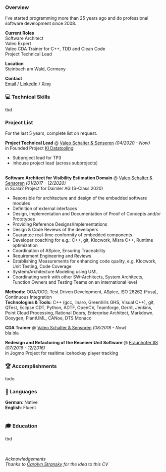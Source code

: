 ### Overview
I've started programming more than 25 years ago and do professional software development since 2008.

**Current Roles** <br>
Software Architect <br>
Valeo Expert <br>
Valeo CDA Trainer for C++, TDD and Clean Code <br>
Project Technical Lead <br>

**Location** <br>
Steinbach am Wald, Germany

**Contact** <br>
[Email](mailto:mail@marcelmatz.de) / [LinkedIn](https://www.linkedin.com/in/marcel-matz-swa) / [Xing](www.xing.com/profile/Marcel_Matz)

<!--
## New Opportunity
**Status** Searching for a new 
-->
### 💻 Technical Skills
tbd

### Project List
For the last 5 years, complete list on request.

**Project Technical Lead** @ [Valeo Schalter & Sensoren](https://www.valeo.com) _(04/2020 - Now)_ <br>
in Founded Project [KI Datatooling](https://www.ki-datatooling.de)
- Subproject lead for TP3 
- Inhouse project lead (across subprojects)
<br><br>

**Software Architect for Visibility Estimation Domain** @ [Valeo Schalter & Sensoren](https://www.valeo.com) _(01/2017 - 12/2020)_ <br>
in Scala2 Project for Daimler AG \(S-Class 2020\)

- Resonsible for architecture and design of the embedded software modules
- Definition of external interfaces
- Design, Implementation and Documentation of Proof of Concepts and/or Prototypes
- Providing Reference Designs/Implementations
- Design & Code Reviews of the developers
- Guarantee real-time conformity of embedded components
- Developer coaching for e.g.: C++, git, Klocwork, Misra C++, Runtime optimization
- Coordination of ASpice, Ensuring Traceability
- Requirement Engineering and Reviews
- Establishing Measurements for enhancing code quality, e.g. Klocwork, Unit Testing, Code Coverage
- System/Architecture Modeling using UML
- Coordinating work with other SW-Architects, System Architects, Function Owners and Testing Teams on an international level

__Methods:__ OOA/OOD, Test Driven Development, ASpice, ISO 26262 \(Fusa\), Continuous Integration 
<br>
__Technologies & Tools:__ C++ \(gcc, linaro, Greenhills GHS, Visual C++\), git, QTest, Eclipse CDT, Python, ADTF, OpenCV, Teamforge, Gerrit, Jenkins, Point Cloud Processing, Rational Doors, Enterprise Architect, Markdown, Doxygen, PlantUML, CANoe, DTS Monaco

**CDA Trainer** @ [Valeo Schalter & Sensoren](https://www.valeo.com) _(08/2018 - Now)_ <br>
bla bla

**Redesign and Refactoring of the Receiver Unit Software** @ [Fraunhofer IIS]() _(07/2016 - 12/2016)_ <br>
in Jogmo Project for realtime icehockey player tracking


### 🏆 Accomplishments
todo

### 💬 Languages
**German**: Native <br>
**English**: Fluent
<br><br>

### 🎓 Education
tbd

<br> <br>
_Acknowledgements <br>
Thanks to [Carolyn Stransky](https://carolstran.github.io/cv) for the idea to this CV_
